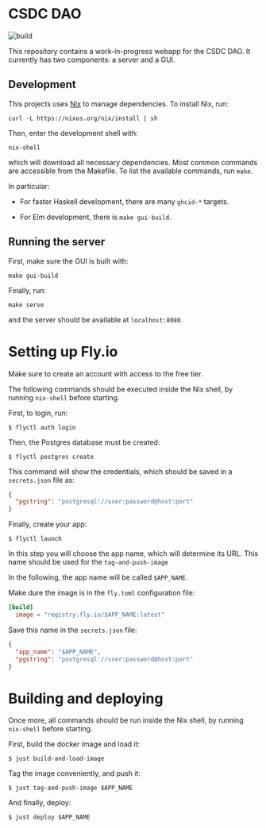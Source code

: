 # CSDC DAO

![build](https://github.com/guaraqe/csdc/workflows/build/badge.svg)

This repository contains a work-in-progress webapp for the CSDC DAO. It
currently has two components: a server and a GUI.

## Development

This projects uses [Nix](https://nixos.org/download.html) to manage
dependencies. To install Nix, run:

```
curl -L https://nixos.org/nix/install | sh
```

Then, enter the development shell with:

```
nix-shell
```

which will download all necessary dependencies. Most common commands are
accessible from the Makefile. To list the available commands, run `make`.

In particular:

  - For faster Haskell development, there are many `ghcid-*` targets.

  - For Elm development, there is `make gui-build`.

## Running the server

First, make sure the GUI is built with:

```
make gui-build
```

Finally, run:

```
make serve
```

and the server should be available at `localhost:8080`.

# Setting up Fly.io

Make sure to create an account with access to the free tier.

The following commands should be executed inside the Nix shell, by running
`nix-shell` before starting.

First, to login, run:

```console
$ flyctl auth login
```

Then, the Postgres database must be created:

```console
$ flyctl postgres create
```

This command will show the credentials, which should be saved in a `secrets.json` file as:

```json
{
  "pgstring": "postgresql://user:password@host:port"
}
```

Finally, create your app:

```console
$ flyctl launch
```

In this step you will choose the app name, which will determine its URL. This name should be used for the `tag-and-push-image`

In the following, the app name will be called `$APP_NAME`.

Make dure the image is in the `fly.toml` configuration file:

```toml
[build]
  image = "registry.fly.io/$APP_NAME:latest"
```

Save this name in the `secrets.json` file:

```json
{
  "app_name": "$APP_NAME",
  "pgstring": "postgresql://user:password@host:port"
}
```


# Building and deploying

Once more, all commands should be run inside the Nix shell, by running
`nix-shell` before starting.

First, build the docker image and load it:

```console
$ just build-and-load-image
```

Tag the image conveniently, and push it:

```console
$ just tag-and-push-image $APP_NAME
```

And finally, deploy:

```console
$ just deploy $APP_NAME
```

